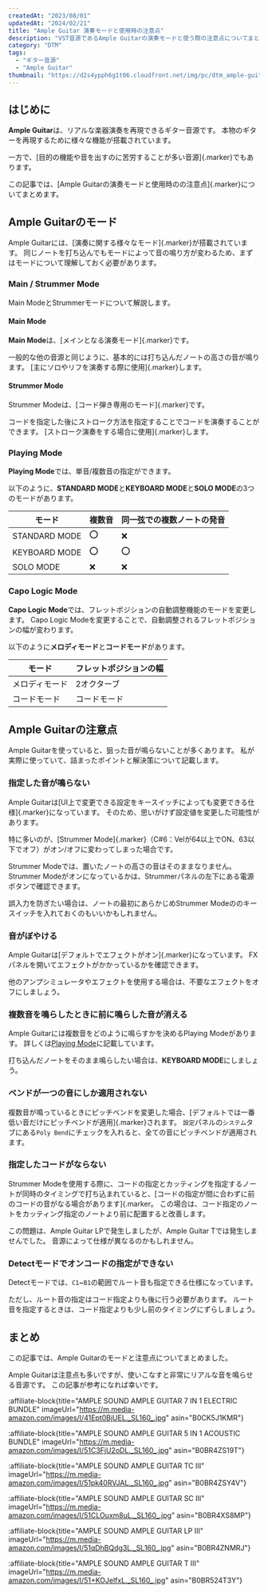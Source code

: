```yaml
---
createdAt: "2023/08/01"
updatedAt: "2024/02/21"
title: "Ample Guitar 演奏モードと使用時の注意点"
description: "VST音源であるAmple Guitarの演奏モードと使う際の注意点についてまとめます。"
category: "DTM"
tags:
  - "ギター音源"
  - "Ample Guitar"
thumbnail: "https://d2s4ypph6g1t06.cloudfront.net/img/pc/dtm_ample-guitar_ag_lp.webp"
---
```


## はじめに

**Ample Guitar**は、リアルな楽器演奏を再現できるギター音源です。
本物のギターを再現するために様々な機能が搭載されています。

一方で、[目的の機能や音を出すのに苦労することが多い音源]{.marker}でもあります。

この記事では、[Ample Guitarの演奏モードと使用時のの注意点]{.marker}についてまとめます。

## Ample Guitarのモード

Ample Guitarには、[演奏に関する様々なモード]{.marker}が搭載されています。
同じノートを打ち込んでもモードによって音の鳴り方が変わるため、まずはモードについて理解しておく必要があります。

### Main / Strummer Mode

Main ModeとStrummerモードについて解説します。

#### Main Mode

**Main Mode**は、[メインとなる演奏モード]{.marker}です。

一般的な他の音源と同じように、基本的には打ち込んだノートの高さの音が鳴ります。
[主にソロやリフを演奏する際に使用]{.marker}します。

#### Strummer Mode

Strummer Modeは、[コード弾き専用のモード]{.marker}です。

コードを指定した後にストローク方法を指定することでコードを演奏することができます。
[ストローク演奏をする場合に使用]{.marker}します。

### Playing Mode

**Playing Mode**では、単音/複数音の指定ができます。

以下のように、**STANDARD MODE**と**KEYBOARD MODE**と**SOLO MODE**の3つのモードがあります。

| モード        | 複数音 | 同一弦での複数ノートの発音 |
| ------------- | ------ | -------------------------- |
| STANDARD MODE | ⭕     | ❌                         |
| KEYBOARD MODE | ⭕     | ⭕                         |
| SOLO MODE     | ❌     | ❌                         |

### Capo Logic Mode

**Capo Logic Mode**では、フレットポジションの自動調整機能のモードを変更します。
Capo Logic Modeを変更することで、自動調整されるフレットポジションの幅が変わります。

以下のように**メロディモード**と**コードモード**があります。

| モード         | フレットポジションの幅 |
| -------------- | ---------------------- |
| メロディモード | 2オクターブ            |
| コードモード   | コードモード           |

## Ample Guitarの注意点

Ample Guitarを使っていると、狙った音が鳴らないことが多くあります。
私が実際に使っていて、詰まったポイントと解決策について記載します。

### 指定した音が鳴らない

Ample Guitarは[UI上で変更できる設定をキースイッチによっても変更できる仕様]{.marker}になっています。
そのため、思いがけず設定値を変更した可能性があります。

特に多いのが、[Strummer Mode]{.marker}（C#6：Velが64以上でON、63以下でオフ）がオン/オフに変わってしまった場合です。

Strummer Modeでは、置いたノートの高さの音はそのままなりません。
Strummer Modeがオンになっているかは、Strummerパネルの左下にある電源ボタンで確認できます。

誤入力を防ぎたい場合は、ノートの最初にあらかじめStrummer Modeののキースイッチを入れておくのもいいかもしれません。

### 音がぼやける

Ample Guitarは[デフォルトでエフェクトがオン]{.marker}になっています。
FXパネルを開いてエフェクトがかかっているかを確認できます。

他のアンプシミュレータやエフェクトを使用する場合は、不要なエフェクトをオフにしましょう。

### 複数音を鳴らしたときに前に鳴らした音が消える

Ample Guitarには複数音をどのように鳴らすかを決めるPlaying Modeがあります。
詳しくは[Playing Mode](#playing-mode)に記載しています。

打ち込んだノートをそのまま鳴らしたい場合は、**KEYBOARD MODE**にしましょう。

### ベンドが一つの音にしか適用されない

複数音が鳴っているときにピッチベンドを変更した場合、[デフォルトでは一番低い音だけにピッチベンドが適用]{.marker}されます。
`設定`パネルの`システム`タブにある`Poly Bend`にチェックを入れると、全ての音にピッチベンドが適用されます。

### 指定したコードがならない

Strummer Modeを使用する際に、コードの指定とカッティングを指定するノートが同時のタイミングで打ち込まれていると、[コードの指定が間に合わずに前のコードの音がなる場合があります]{.marker。
この場合は、コード指定のノートをカッティング指定のノートより前に配置すると改善します。

この問題は、Ample Guitar LPで発生しましたが、Ample Guitar Tでは発生しませんでした。
音源によって仕様が異なるのかもしれません。

### Detectモードでオンコードの指定ができない

Detectモードでは、`C1`~`B1`の範囲でルート音も指定できる仕様になっています。

ただし、ルート音の指定はコード指定よりも後に行う必要があります。
ルート音を指定するときは、コード指定よりも少し前のタイミングにずらしましょう。

<!-- ### リリースタイム

リリースを調整する -->

## まとめ

この記事では、Ample Guitarのモードと注意点についてまとめました。

Ample Guitarは注意点も多いですが、使いこなすと非常にリアルな音を鳴らせる音源です。
この記事が参考になれば幸いです。

:affiliate-block{title="AMPLE SOUND AMPLE GUITAR 7 IN 1 ELECTRIC BUNDLE" imageUrl="https://m.media-amazon.com/images/I/41Ept0BjUEL._SL160_.jpg" asin="B0CK5J1KMR"}

:affiliate-block{title="AMPLE SOUND AMPLE GUITAR 5 IN 1 ACOUSTIC BUNDLE" imageUrl="https://m.media-amazon.com/images/I/51C3FjU2oDL._SL160_.jpg" asin="B0BR4ZS19T"}

:affiliate-block{title="AMPLE SOUND AMPLE GUITAR TC III" imageUrl="https://m.media-amazon.com/images/I/51pk40RVJAL._SL160_.jpg" asin="B0BR4ZSY4V"}

:affiliate-block{title="AMPLE SOUND AMPLE GUITAR SC III" imageUrl="https://m.media-amazon.com/images/I/51CLOuxm8uL._SL160_.jpg" asin="B0BR4XS8MP"}

:affiliate-block{title="AMPLE SOUND AMPLE GUITAR LP III" imageUrl="https://m.media-amazon.com/images/I/51qDhBQdg3L._SL160_.jpg" asin="B0BR4ZNMRJ"}

:affiliate-block{title="AMPLE SOUND AMPLE GUITAR T III" imageUrl="https://m.media-amazon.com/images/I/51+KOJelfxL._SL160_.jpg" asin="B0BR524T3Y"}
